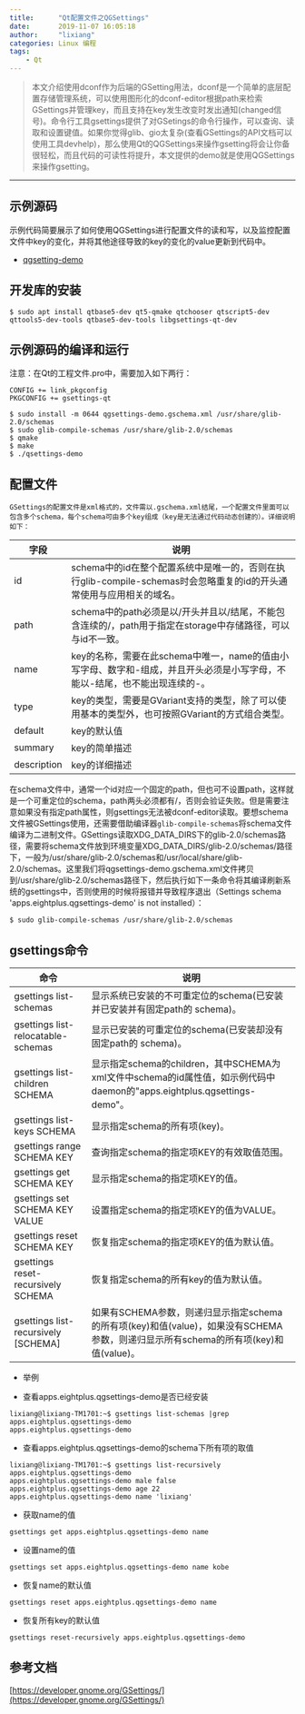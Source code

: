 ```yaml
---
title:      "Qt配置文件之QGSettings"
date:       2019-11-07 16:05:18
author:     "lixiang"
categories: Linux 编程
tags:
    - Qt
---
```


> 本文介绍使用dconf作为后端的GSetting用法，dconf是一个简单的底层配置存储管理系统，可以使用图形化的dconf-editor根据path来检索GSettings并管理key，而且支持在key发生改变时发出通知(changed信号)。命令行工具gsettings提供了对GSetings的命令行操作，可以查询、读取和设置键值。如果你觉得glib、gio太复杂(查看GSettings的API文档可以使用工具devhelp)，那么使用Qt的QGSettings来操作gsetting将会让你备很轻松，而且代码的可读性将提升，本文提供的demo就是使用QGSettings来操作gsetting。

---

## 示例源码
  示例代码简要展示了如何使用QGSettings进行配置文件的读和写，以及监控配置文件中key的变化，并将其他途径导致的key的变化的value更新到代码中。
- [qgsetting-demo](https://github.com/eightplus/examples/tree/master/code/Qt/setttings/qgsetting-demo)

## 开发库的安装
`$ sudo apt install qtbase5-dev qt5-qmake qtchooser qtscript5-dev qttools5-dev-tools qtbase5-dev-tools libgsettings-qt-dev`

## 示例源码的编译和运行
注意：在Qt的工程文件.pro中，需要加入如下两行：
```
CONFIG += link_pkgconfig
PKGCONFIG += gsettings-qt
```

```
$ sudo install -m 0644 qgsettings-demo.gschema.xml /usr/share/glib-2.0/schemas
$ sudo glib-compile-schemas /usr/share/glib-2.0/schemas
$ qmake
$ make
$ ./qsettings-demo
```

## 配置文件
	GSettings的配置文件是xml格式的，文件需以.gschema.xml结尾，一个配置文件里面可以包含多个schema，每个schema可由多个key组成（key是无法通过代码动态创建的）。详细说明如下：

字段 | 说明
-------- | ---------------
id | schema中的id在整个配置系统中是唯一的，否则在执行glib-compile-schemas时会忽略重复的id的开头通常使用与应用相关的域名。
path | schema中的path必须是以/开头并且以/结尾，不能包含连续的/，path用于指定在storage中存储路径，可以与id不一致。
name | key的名称，需要在此schema中唯一，name的值由小写字母、数字和-组成，并且开头必须是小写字母，不能以-结尾，也不能出现连续的-。
type | key的类型，需要是GVariant支持的类型，除了可以使用基本的类型外，也可按照GVariant的方式组合类型。
default | key的默认值
summary | key的简单描述
description | key的详细描述

  在schema文件中，通常一个id对应一个固定的path，但也可不设置path，这样就是一个可重定位的schema，path两头必须都有/，否则会验证失败。但是需要注意如果没有指定path属性，则gsettings无法被dconf-editor读取。要想schema文件被GSettings使用，还需要借助编译器`glib-compile-schemas`将schema文件编译为二进制文件。GSettings读取XDG_DATA_DIRS下的glib-2.0/schemas路径，需要将schema文件放到环境变量XDG_DATA_DIRS/glib-2.0/schemas/路径下，一般为/usr/share/glib-2.0/schemas和/usr/local/share/glib-2.0/schemas。这里我们将qgsettings-demo.gschema.xml文件拷贝到/usr/share/glib-2.0/schemas路径下，然后执行如下一条命令将其编译刷新系统的gsettings中，否则使用的时候将报错并导致程序退出（Settings schema 'apps.eightplus.qgsettings-demo' is not installed）：
  ```
  $ sudo glib-compile-schemas /usr/share/glib-2.0/schemas
  ```

## gsettings命令
命令 | 说明
-------- | ---------------
gsettings list-schemas  | 显示系统已安装的不可重定位的schema(已安装并已安装并有固定path的 schema)。
gsettings list-relocatable-schemas  | 显示已安装的可重定位的schema(已安装却没有固定path的 schema)。
gsettings list-children SCHEMA      | 显示指定schema的children，其中SCHEMA为xml文件中schema的id属性值，如示例代码中daemon的"apps.eightplus.qgsettings-demo"。
gsettings list-keys SCHEMA          | 显示指定schema的所有项(key)。
gsettings range SCHEMA KEY          | 查询指定schema的指定项KEY的有效取值范围。
gsettings get SCHEMA KEY            | 显示指定schema的指定项KEY的值。
gsettings set SCHEMA KEY VALUE      | 设置指定schema的指定项KEY的值为VALUE。
gsettings reset SCHEMA KEY          | 恢复指定schema的指定项KEY的值为默认值。
gsettings reset-recursively SCHEMA  | 恢复指定schema的所有key的值为默认值。
gsettings list-recursively [SCHEMA] | 如果有SCHEMA参数，则递归显示指定schema的所有项(key)和值(value)，如果没有SCHEMA参数，则递归显示所有schema的所有项(key)和值(value)。

 * 举例
  - 查看apps.eightplus.qgsettings-demo是否已经安装
  ```
  lixiang@lixiang-TM1701:~$ gsettings list-schemas |grep apps.eightplus.qgsettings-demo
  apps.eightplus.qgsettings-demo
  ```
  - 查看apps.eightplus.qgsettings-demo的schema下所有项的取值
  ```
  lixiang@lixiang-TM1701:~$ gsettings list-recursively  apps.eightplus.qgsettings-demo
  apps.eightplus.qgsettings-demo male false
  apps.eightplus.qgsettings-demo age 22
  apps.eightplus.qgsettings-demo name 'lixiang'
  ```

  - 获取name的值
  ```
  gsettings get apps.eightplus.qgsettings-demo name
  ```

  - 设置name的值
  ```
  gsettings set apps.eightplus.qgsettings-demo name kobe
  ```

  - 恢复name的默认值
  ```
  gsettings reset apps.eightplus.qgsettings-demo name
  ```

  - 恢复所有key的默认值
  ```
  gsettings reset-recursively apps.eightplus.qgsettings-demo
  ```

## 参考文档

[https://developer.gnome.org/GSettings/](https://developer.gnome.org/GSettings/)
